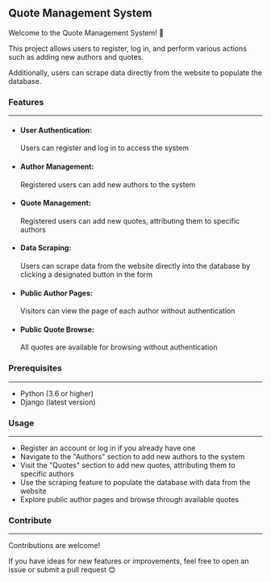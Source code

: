 ## Quote Management System

Welcome to the Quote Management System! 👾

This project allows users to register, log in, and perform various actions such as adding new authors and quotes. 

Additionally, users can scrape data directly from the website to populate the database.

### Features
------------

- #### User Authentication:
  Users can register and log in to access the system
- #### Author Management:
  Registered users can add new authors to the system
- #### Quote Management:
  Registered users can add new quotes, attributing them to specific authors
- #### Data Scraping:
  Users can scrape data from the website directly into the database by clicking a designated button in the form
- #### Public Author Pages:
  Visitors can view the page of each author without authentication
- #### Public Quote Browse:
  All quotes are available for browsing without authentication

### Prerequisites
-----------
- Python (3.6 or higher)
- Django (latest version)
  
### Usage
---------
- Register an account or log in if you already have one
- Navigate to the "Authors" section to add new authors to the system
- Visit the "Quotes" section to add new quotes, attributing them to specific authors
- Use the scraping feature to populate the database with data from the website
- Explore public author pages and browse through available quotes

### Contribute
--------------

Contributions are welcome!
  
If you have ideas for new features or improvements, feel free to open an issue or submit a pull request 😊

